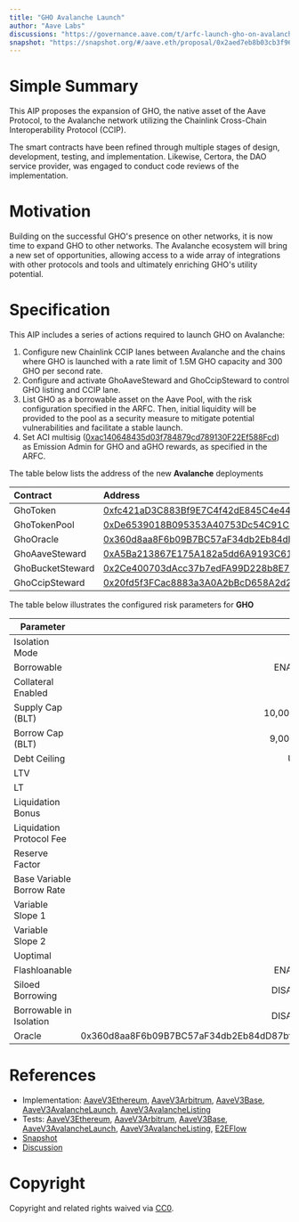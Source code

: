 ```yaml
---
title: "GHO Avalanche Launch"
author: "Aave Labs"
discussions: "https://governance.aave.com/t/arfc-launch-gho-on-avalanche-set-aci-as-emissions-manager-for-rewards/19339"
snapshot: "https://snapshot.org/#/aave.eth/proposal/0x2aed7eb8b03cb3f961cbf790bf2e2e1e449f841a4ad8bdbcdd223bb6ac69e719"
---
```


# Simple Summary

This AIP proposes the expansion of GHO, the native asset of the Aave Protocol, to the Avalanche network utilizing the Chainlink Cross-Chain Interoperability Protocol (CCIP).

The smart contracts have been refined through multiple stages of design, development, testing, and implementation. Likewise, Certora, the DAO service provider, was engaged to conduct code reviews of the implementation.

# Motivation

Building on the successful GHO's presence on other networks, it is now time to expand GHO to other networks. The Avalanche ecosystem will bring a new set of opportunities, allowing access to a wide array of integrations with other protocols and tools and ultimately enriching GHO's utility potential.

# Specification

This AIP includes a series of actions required to launch GHO on Avalanche:

1. Configure new Chainlink CCIP lanes between Avalanche and the chains where GHO is launched with a rate limit of 1.5M GHO capacity and 300 GHO per second rate.
2. Configure and activate GhoAaveSteward and GhoCcipSteward to control GHO listing and CCIP lane.
3. List GHO as a borrowable asset on the Aave Pool, with the risk configuration specified in the ARFC. Then, initial liquidity will be provided to the pool as a security measure to mitigate potential vulnerabilities and facilitate a stable launch.
4. Set ACI multisig ([0xac140648435d03f784879cd789130F22Ef588Fcd](https://avascan.info/blockchain/all/address/0xac140648435d03f784879cd789130F22Ef588Fcd)) as Emission Admin for GHO and aGHO rewards, as specified in the ARFC.

The table below lists the address of the new **Avalanche** deployments

| Contract         | Address                                                                                                                              |
| :--------------- | :----------------------------------------------------------------------------------------------------------------------------------- |
| GhoToken         | [0xfc421aD3C883Bf9E7C4f42dE845C4e4405799e73](https://avascan.info/blockchain/all/address/0xfc421aD3C883Bf9E7C4f42dE845C4e4405799e73) |
| GhoTokenPool     | [0xDe6539018B095353A40753Dc54C91C68c9487D4E](https://avascan.info/blockchain/all/address/0xDe6539018B095353A40753Dc54C91C68c9487D4E) |
| GhoOracle        | [0x360d8aa8F6b09B7BC57aF34db2Eb84dD87bf4d12](https://avascan.info/blockchain/all/address/0x360d8aa8F6b09B7BC57aF34db2Eb84dD87bf4d12) |
| GhoAaveSteward   | [0xA5Ba213867E175A182a5dd6A9193C6158738105A](https://avascan.info/blockchain/all/address/0xA5Ba213867E175A182a5dd6A9193C6158738105A) |
| GhoBucketSteward | [0x2Ce400703dAcc37b7edFA99D228b8E70a4d3831B](https://avascan.info/blockchain/all/address/0x2Ce400703dAcc37b7edFA99D228b8E70a4d3831B) |
| GhoCcipSteward   | [0x20fd5f3FCac8883a3A0A2bBcD658A2d2c6EFa6B6](https://avascan.info/blockchain/all/address/0x20fd5f3FCac8883a3A0A2bBcD658A2d2c6EFa6B6) |

The table below illustrates the configured risk parameters for **GHO**

| Parameter                 |                                      Value |
| ------------------------- | -----------------------------------------: |
| Isolation Mode            |                                      false |
| Borrowable                |                                    ENABLED |
| Collateral Enabled        |                                      false |
| Supply Cap (BLT)          |                                 10,000,000 |
| Borrow Cap (BLT)          |                                  9,000,000 |
| Debt Ceiling              |                                      USD 0 |
| LTV                       |                                        0 % |
| LT                        |                                        0 % |
| Liquidation Bonus         |                                        0 % |
| Liquidation Protocol Fee  |                                        0 % |
| Reserve Factor            |                                       10 % |
| Base Variable Borrow Rate |                                        0 % |
| Variable Slope 1          |                                      5.5 % |
| Variable Slope 2          |                                       50 % |
| Uoptimal                  |                                       90 % |
| Flashloanable             |                                    ENABLED |
| Siloed Borrowing          |                                   DISABLED |
| Borrowable in Isolation   |                                   DISABLED |
| Oracle                    | 0x360d8aa8F6b09B7BC57aF34db2Eb84dD87bf4d12 |

# References

- Implementation: [AaveV3Ethereum](https://github.com/bgd-labs/aave-proposals-v3/blob/7c57d7f5843f1d07af9f463a4e12768a00c112fa/src/20250519_Multi_GHOAvalancheLaunch/AaveV3Ethereum_GHOAvalancheLaunch_20250519.sol), [AaveV3Arbitrum](https://github.com/bgd-labs/aave-proposals-v3/blob/7c57d7f5843f1d07af9f463a4e12768a00c112fa/src/20250519_Multi_GHOAvalancheLaunch/AaveV3Arbitrum_GHOAvalancheLaunch_20250519.sol), [AaveV3Base](https://github.com/bgd-labs/aave-proposals-v3/blob/7c57d7f5843f1d07af9f463a4e12768a00c112fa/src/20250519_Multi_GHOAvalancheLaunch/AaveV3Base_GHOAvalancheLaunch_20250519.sol), [AaveV3AvalancheLaunch](https://github.com/bgd-labs/aave-proposals-v3/blob/7c57d7f5843f1d07af9f463a4e12768a00c112fa/src/20250519_Multi_GHOAvalancheLaunch/AaveV3Avalanche_GHOAvalancheLaunch_20250519.sol), [AaveV3AvalancheListing](https://github.com/bgd-labs/aave-proposals-v3/blob/7c57d7f5843f1d07af9f463a4e12768a00c112fa/src/20250519_Multi_GHOAvalancheLaunch/AaveV3Avalanche_GHOAvalancheListing_20250519.sol)
- Tests: [AaveV3Ethereum](https://github.com/bgd-labs/aave-proposals-v3/blob/7c57d7f5843f1d07af9f463a4e12768a00c112fa/src/20250519_Multi_GHOAvalancheLaunch/AaveV3Ethereum_GHOAvalancheLaunch_20250519.t.sol), [AaveV3Arbitrum](https://github.com/bgd-labs/aave-proposals-v3/blob/7c57d7f5843f1d07af9f463a4e12768a00c112fa/src/20250519_Multi_GHOAvalancheLaunch/AaveV3Arbitrum_GHOAvalancheLaunch_20250519.t.sol), [AaveV3Base](https://github.com/bgd-labs/aave-proposals-v3/blob/7c57d7f5843f1d07af9f463a4e12768a00c112fa/src/20250519_Multi_GHOAvalancheLaunch/AaveV3Base_GHOAvalancheLaunch_20250519.t.sol), [AaveV3AvalancheLaunch](https://github.com/bgd-labs/aave-proposals-v3/blob/7c57d7f5843f1d07af9f463a4e12768a00c112fa/src/20250519_Multi_GHOAvalancheLaunch/AaveV3Avalanche_GHOAvalancheLaunch_20250519.t.sol), [AaveV3AvalancheListing](https://github.com/bgd-labs/aave-proposals-v3/blob/7c57d7f5843f1d07af9f463a4e12768a00c112fa/src/20250519_Multi_GHOAvalancheLaunch/AaveV3Avalanche_GHOAvalancheListing_20250519.t.sol), [E2EFlow](https://github.com/bgd-labs/aave-proposals-v3/blob/7c57d7f5843f1d07af9f463a4e12768a00c112fa/src/20250519_Multi_GHOAvalancheLaunch/AaveV3E2E_GHOAvalancheLaunch_20250519.t.sol)
- [Snapshot](https://snapshot.org/#/aave.eth/proposal/0x2aed7eb8b03cb3f961cbf790bf2e2e1e449f841a4ad8bdbcdd223bb6ac69e719)
- [Discussion](https://governance.aave.com/t/arfc-launch-gho-on-avalanche-set-aci-as-emissions-manager-for-rewards/19339)

# Copyright

Copyright and related rights waived via [CC0](https://creativecommons.org/publicdomain/zero/1.0/).
